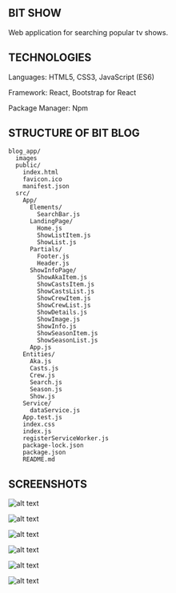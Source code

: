 ## **BIT SHOW**

Web application for searching popular tv shows.


## **TECHNOLOGIES**

Languages: HTML5, CSS3, JavaScript (ES6)

Framework: React, Bootstrap for React

Package Manager: Npm



## **STRUCTURE OF BIT BLOG**

```
blog_app/
  images
  public/
    index.html
    favicon.ico
    manifest.json
  src/
    App/
      Elements/
        SearchBar.js
      LandingPage/
        Home.js
        ShowListItem.js
        ShowList.js
      Partials/
        Footer.js
        Header.js
      ShowInfoPage/
        ShowAkaItem.js
        ShowCastsItem.js
        ShowCastsList.js
        ShowCrewItem.js
        ShowCrewList.js
        ShowDetails.js
        ShowImage.js
        ShowInfo.js
        ShowSeasonItem.js
        ShowSeasonList.js
      App.js
    Entities/
      Aka.js
      Casts.js
      Crew.js
      Search.js
      Season.js
      Show.js
    Service/
      dataService.js
    App.test.js
    index.css
    index.js
    registerServiceWorker.js
    package-lock.json
    package.json
    README.md
```

## **SCREENSHOTS**



![alt text](https://raw.githubusercontent.com/mariaradovanovic/bit-show/master/images/home_page.png)



![alt text](https://raw.githubusercontent.com/mariaradovanovic/blog_app/master/images/oneauthorposts.png)



![alt text](https://raw.githubusercontent.com/mariaradovanovic/blog_app/master/images/allauthors.png)



![alt text](https://raw.githubusercontent.com/mariaradovanovic/blog_app/master/images/oneauthor.png)



![alt text](https://raw.githubusercontent.com/mariaradovanovic/blog_app/master/images/about.png)



![alt text](https://raw.githubusercontent.com/mariaradovanovic/blog_app/master/images/post.png)




 